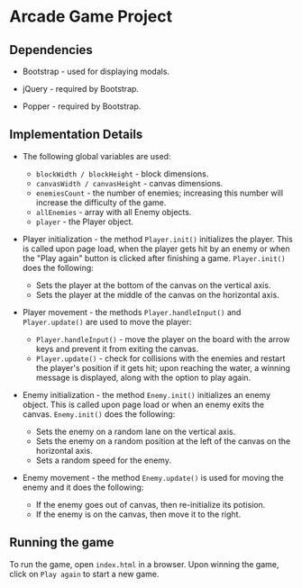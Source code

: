 # Arcade Game Project

## Dependencies

* Bootstrap - used for displaying modals.

* jQuery - required by Bootstrap.

* Popper - required by Bootstrap.

## Implementation Details

* The following global variables are used:
    - `blockWidth / blockHeight` - block dimensions.
    - `canvasWidth / canvasHeight` - canvas dimensions.
    - `enemiesCount` - the number of enemies; increasing this number will increase the difficulty of the game.
    - `allEnemies` - array with all Enemy objects.
    - `player` - the Player object.

* Player initialization - the method `Player.init()` initializes the player. This is called upon page load, when the player gets hit by an enemy or when the "Play again" button is clicked after finishing a game. `Player.init()` does the following:
    - Sets the player at the bottom of the canvas on the vertical axis.
    - Sets the player at the middle of the canvas on the horizontal axis.

* Player movement - the methods `Player.handleInput()` and `Player.update()` are used to move the player:
    - `Player.handleInput()` - move the player on the board with the arrow keys and prevent it from exiting the canvas.
    - `Player.update()` - check for collisions with the enemies and restart the player's position if it gets hit; upon reaching the water, a winning message is displayed, along with the option to play again.

* Enemy initialization - the method `Enemy.init()` initializes an enemy object. This is called upon page load or when an enemy exits the canvas. `Enemy.init()` does the following:
    - Sets the enemy on a random lane on the vertical axis.
    - Sets the enemy on a random position at the left of the canvas on the horizontal axis.
    - Sets a random speed for the enemy.

* Enemy movement - the method `Enemy.update()` is used for moving the enemy and it does the following:
    - If the enemy goes out of canvas, then re-initialize its potision.
    - If the enemy is on the canvas, then move it to the right.

## Running the game

To run the game, open `index.html` in a browser. Upon winning the game, click on `Play again` to start a new game.

